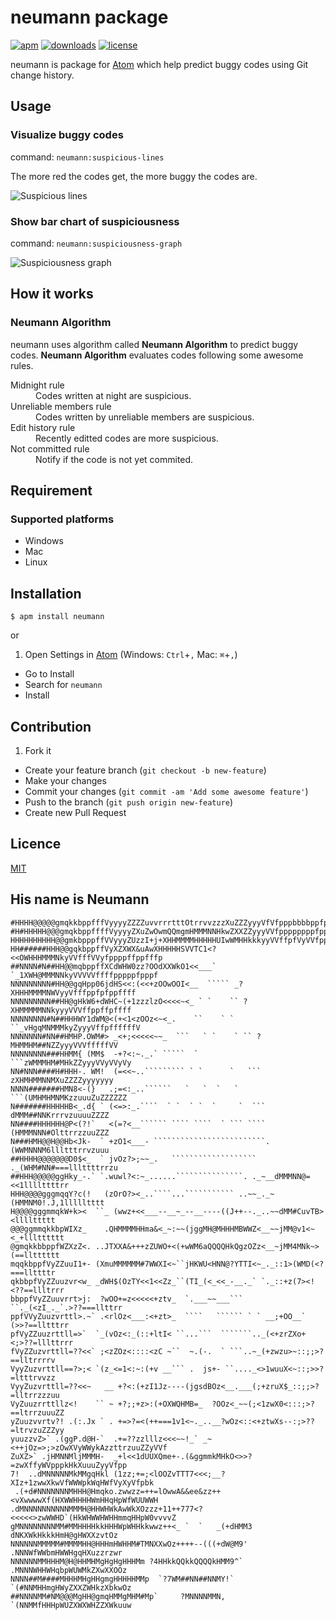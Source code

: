 # neumann package
[![apm](https://img.shields.io/apm/v/neumann.svg)](https://atom.io/packages/neumann)
[![downloads](https://img.shields.io/apm/dm/neumann.svg)](https://atom.io/packages/neumann)
[![license](https://img.shields.io/apm/l/neumann.svg)](https://atom.io/packages/neumann)

neumann is package for [Atom](https://atom.io/) which help predict buggy codes using Git change history.

## Usage
### Visualize buggy codes
command: `neumann:suspicious-lines`

The more red the codes get, the more buggy the codes are.

![Suspicious lines](https://github.com/MaxfieldWalker/neumann/wiki/gif/suspicious-lines.gif)

### Show bar chart of suspiciousness
command: `neumann:suspiciousness-graph`

![Suspiciousness graph](https://github.com/MaxfieldWalker/neumann/wiki/gif/suspiciousness-graph.gif)

## How it works
### Neumann Algorithm
neumann uses algorithm called **Neumann Algorithm** to predict buggy codes.
**Neumann Algorithm** evaluates codes following some awesome rules.
<dl>
    <dt>Midnight rule</dt>
        <dd>Codes written at night are suspicious.</dd>
    <dt>Unreliable members rule</dt>
        <dd>Codes written by unreliable members are suspicious.</dd>
    <dt>Edit history rule</dt>
        <dd>Recently editted codes are more suspicious.</dd>
    <dt>Not committed rule</dt>
        <dd>Notify if the code is not yet commited.</dd>
</dl>


## Requirement
### Supported platforms
- Windows
- Mac
- Linux

## Installation
```
$ apm install neumann
```

or

1. Open Settings in [Atom](https://atom.io/) (Windows: `Ctrl`+`,` Mac: `⌘`+`,`)
- Go to Install
- Search for `neumann`
- Install

## Contribution
1. Fork it
- Create your feature branch (`git checkout -b new-feature`)
- Make your changes
- Commit your changes (`git commit -am 'Add some awesome feature'`)
- Push to the branch (`git push origin new-feature`)
- Create new Pull Request

## Licence
[MIT](LICENSE.md)

## His name is Neumann
```
#HHHH@@@@@gmqkkbppfffVyyyyZZZZuvvrrrtttOtrrvvzzzXuZZZyyyVfVfpppbbbbppfpffpffffff
#H#HHHHH@@@gmqkbppffffVyyyyZXuZwOwmQQmgmHMMMNNHkwZXXZZyyyVVfppppppppfpppffpffVff
HHHHHHHHHH@@gmkbpppffVVyyyZUzzI+j+XHHMMMMHHHHHUIwWMHHkkkyyVVffpfVyVVfppfpfffffff
HH######HHH@@gqkbppffVyXZXWX&uAwXHHHHHSVVTC1<?<<OWHHHMMMNkyVVfffVVyfppppffppfffp
##NNNN#N##HH@@mqbppffXCdWHW0zz?OOdXXWkO1<<___` `_1XWH@MMMNNkyVVVVVffffpppppfpppf
NNNNNNNNN#HH@@gqHpp06jdHS<<:(<<+zOOwOOI<__  ````` _?XHHHMMMMNWVyyVfffppfpfppffff
NNNNNNNNN##HH@gHkW6+dWHC~(+1zzzlzO<<<<~<_ ` `    `` ?XHMMMMMNNkyyyVVVffppffpffff
NNNNNNNN#N##HHHWY1dWM@<(+<1<zOOz<~<_.    ``    ` ` ``_vHgqMNMMMkyZyyyVffpffffffV
NNNNNNN#NN##HMHP.OWM#> _<+;<<<<<~~_  ```   ` `    ` `` ?MHMMHM##NZZyyyVVVfffffVV
NNNNNNNN###HHMM{ (MM$  -+?<:~._.` `````  `           ```zWMMMHM#MHkZZyyyVVyVVyVy
NN#NNN####H#HHH-. WM!  (=<<~..````````` ` `      `   ``` zXHMHMMNNMXuZZZZyyyyyyy
NNNN#######HMN8<-(}   .;=<:_..``````   `   `  `   `   ```(UMHMHMNMKzzuuuZuZZZZZZ
N#######HHHHHB<_.d{ ` (<=>:_.````  ` `  ` `  `     `  ``` dMMM##NNKrrrvzuuuuZZZZ
NN####HHHHHH@P<(?!`   <(=?<__`````` ```` ````  ` ``` ```` (HMMMNNN#OlttrrzzuuZZZ
N###HMH@@H@@Hb<Jk-  ` +zO1<___- `````````````````````````.(WWMNNNM6llltttrrvzuuu
##HHHH@@@@@@@D0$<_  ` jvOz?>;~~_.   ``````````````````` ._(WHM#NN#===lllttttrrzu
##HHH@@@@@ggHky_-.` `.wuwl?<:~_......```````````````. ._~__dMMMNN@=<<1llllttttrr
HHH@@@@gggmqqY?c(!   (zOrO?><_..````...``````````` ..~~_._~(HMMNM0!.J,1llllltttt
H@@@@gggmmqkW+k><  ``_ (wwz+<<___--__~_--__----((J++--._..~~dMM#CuvTB><llllttttt
@@@ggmmqkkbpWIXz_    .QHMMMMHHma&<_~:~~(jggMH@MHHHMBWWZ<__~~jMM@v1<~<_+llltttttt
@gmqkkbbppfWZXzZ<. ..JTXXA&+++zZUWO+<(+wWM6aQQQQHkQgzOZz<__~jMM4MNk~>(==lltttttt
mqqkbppfVyZZuuI1+- (XmuMMMMMM#7WWXI<~``jHKWU<HNN@?YTTI<~_._::1>(WMD(<?===llttttr
qkbbpfVyZZuuzvr<w_ _dWH$(OzTY<<1<<Zz_``(TI_(<_<<_-__._` `._::+z(7><!<??==llltrrr
bbppfVyZZuuvrrt>j:  ?wOO+=z<<<<<+ztv_  `.___~~___```   ``._(<zI_._`.>??===llttrr
ppfVVyZuuzvrttl>.~` .<rlOz<___:<+zt>_  ````   `````` ` ` __;+OO__` (>>?==lltttrr
pfVyZZuuzrttll=>`  `_(vOz<:_(::+ltI< ``...```  ```````.._(<+zrZXo+<;>??=lllttrrr
fVyZZuzvrttll=??<<` ;<zZOz<::::<zC ~``  ~.(-.  ` ```..~_(+zwzu>~::;;>?==lltrrrrv
VyyZuzvrttll==?>;< `(z_<=1<:~:(+v __``` .  js+- ``...._<>1wuuX<~::;>>?=ltttrvvzz
VyyZuzvrttll=??<<~   __ +?<:(+zI1Jz----(jgsdBOz<__.___(;+zruX$_::;;>?=lltrrzzzuu
VyZuuzrrttllz<!    `` ~ +?;;+z>:(+OXWQHMB=_  ?OOz<_~~(;<1zwX0<:::;>?==ltrrzuuuZZ
yZuuzvvrtv?! .(:.Jx ` . +=>?=<(++===1v1<~._..__?wOz<::<+ztwXs--:;>??=ltrvzuZZZyy
yuuzzvZ>` .(ggP.d@H-`  .+=??zzlllz<<<~~!_` _~<++jOz=>;>zOwXVyWWykAzzttrzuuZZyVVf
ZuXZ>` .jHMNNMljMMMH-  _+l<<1dUUXQme+-.(&ggmmkMHkO<>>?=zwXffyWVpppkHkXuuuZyyVfpp
7!  ..dMNNNNNMkMMgqHkl (1zz;+=;<lOOZvTTT7<<<;__?XIz+1zwwXkwVfWWWpkWqHWfVyXyVfpbk
 .(+d#NNNNNNNMHHH@Hmqko.zwwzz=++=lOwwA&&ee&zz++<vXwwwwXf(HXWWHHHHWmHHqHpWfWUUWWH
.dMNNNNNNNNNNMMMH@HHWHWkAwWkXOzzz+11++777<?<<<<<>zwWWHD`(HkWHWWHWHHmmqHHpW0vvvvZ
gMNNNNNNNNMM#MMHHHHkkHHHWpWHHkkwwz++<_ `  `   _(+dHMM3  dNKXWkHkkkHmH@gHWXXzvtOz
NNNNNNMMMMM#MMMMHH@HHHmHWHHM#TMNXXwOz++++--(((+dW@M9'  .NNNWfWWbmHWWHgqHXuzzrzwr
NNNNNNMMHHHM@H@HHMHMgHgHgHHHMm ?4HHkkQQkkQQQQkHMM9^`  .MNNNWHHWHqbpWUWMkZXwXXOOz
NNNN##M####MHHHMHgHHgmgHHHHHMMp  `?7WM##NN##NNMY!`   `(#NNMHHmgHWyZXXZWHkzXbkwOz
##NNNNMM#NM@@@MgHH@gmqHMMgMHM#Mp`     ?MNNNNMMN,     `(NNMMfHHHpWUZXWXWHZZXWkuuw
```
